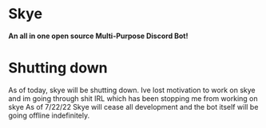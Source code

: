# Skye
 <b>An all in one open source Multi-Purpose Discord Bot! </b>
  
  
# Shutting down
As of today, skye will be shutting down. Ive lost motivation to work on skye and im going through shit IRL which has been stopping me from working on skye
As of 7/22/22 Skye will cease all development and the bot itself will be going offline indefinitely.

